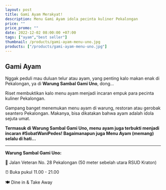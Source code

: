 ```yaml
---
layout: post
title: Gami Ayam Merakyat!
description: Menu Gami Ayam idola pecinta kuliner Pekalongan
price: ""
price_promo: ""
date: 2022-12-02 08:00:00 +07:00
tags: ["ayam","best seller"]
thumbnail: /products/gami-ayam-menu-uno.jpg
products: ["/products/gami-ayam-menu-uno.jpg"]
---
```


## Gami Ayam ##

Nggak peduli mau duluan telur atau ayam, yang penting kalo makan enak di Pekalongan, ya di **Warung Sambal Gami Uno**, dong...

Riset membuktikan kalo menu ayam menjadi incaran empuk para pecinta kuliner Pekalongan.

Gampang banget menemukan menu ayam di warung, restoran atau gerobak seantero Pekalongan. Makanya, bisa dikatakan bahwa ayam adalah idola sejuta umat.

**Termasuk di Warung Sambal Gami Uno, menu ayam juga terbukti menjadi incaran #SobatWaniPedes! Bagaimanapun juga Menu Ayam (memang) selalu di hati...**

***

**Warung Sambal Gami Uno:**

📍 Jalan Veteran No. 28 Pekalongan (50 meter sebelah utara RSUD Kraton)

⏰ Buka pukul 11.00 - 21.00

🍽 Dine in & Take Away

